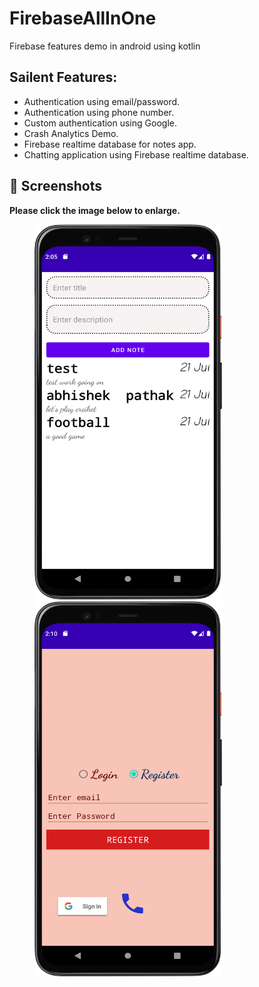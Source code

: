 # FirebaseAllInOne
Firebase features demo in android using kotlin

## Sailent Features:
- Authentication using email/password.
- Authentication using phone number.
- Custom authentication using Google.
- Crash Analytics Demo.
- Firebase realtime database for notes app.
- Chatting application using Firebase realtime database.

## 📸 Screenshots

**Please click the image below to enlarge.**

<img src="https://github.com/cheetahmail007/FirebaseAllInOne/blob/master/app/src/main/java/com/learning/b38firebasedemo/assets/img_1.png" height="600" width="300" hspace="40">

<img src="https://github.com/cheetahmail007/FirebaseAllInOne/blob/master/app/src/main/java/com/learning/b38firebasedemo/assets/img_2.png" height="600" width="300" hspace="40">


